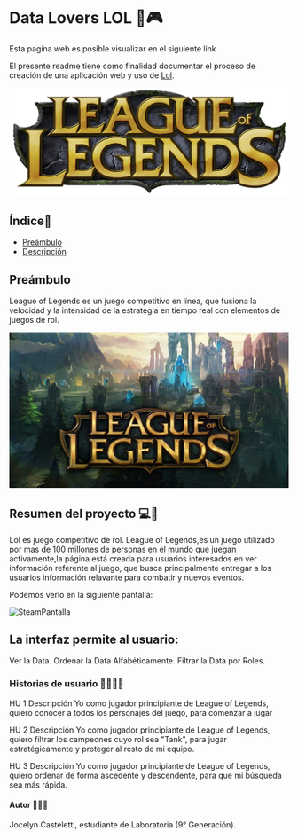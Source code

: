 # Data Lovers LOL 👾🎮
Esta pagina web es posible visualizar en el siguiente link


El presente readme tiene como finalidad documentar el proceso de creación de una aplicación web y uso de [Lol](https://es.wikipedia.org/wiki/League_of_Legends).


![Logo](src/img/logo.jpg)

## Índice📜

* [Preámbulo](#preámbulo)
* [Descripción](#resumen-del-proyecto)

## Preámbulo
League of Legends es un juego competitivo en línea, que fusiona la velocidad y la intensidad de la estrategia en tiempo real con elementos de juegos de rol.

![Pantalla](src/img/lolfondo.jpg)

## Resumen del proyecto 💻📝

Lol es juego competitivo de rol.
League of Legends,es un juego utilizado por mas de 100 millones de personas en el mundo que juegan activamente,la página está creada para usuarios interesados en ver información referente al juego, que busca principalmente entregar a los usuarios información relavante para combatir y nuevos eventos.

Podemos verlo en la siguiente pantalla:

![SteamPantalla](src/img/pantallasteam.jpg)

## La interfaz permite al usuario:

Ver la Data.
Ordenar la Data Alfabéticamente.
Filtrar la Data por Roles.

### Historias de usuario 👩🏻🧔🏻
HU 1
Descripción
Yo como jugador principiante de League of Legends, quiero conocer a todos los personajes del juego, para comenzar a jugar


HU 2
Descripción
Yo como jugador principiante de League of Legends, quiero filtrar los campeones cuyo rol sea "Tank", para jugar estratégicamente y proteger al resto de mi equipo.

HU 3
Descripción
Yo como jugador principiante de League of Legends, quiero ordenar de forma ascedente y descendente, para que mi búsqueda sea más rápida.


#### Autor 👩🏻📌
Jocelyn Casteletti, estudiante de Laboratoria (9° Generación).